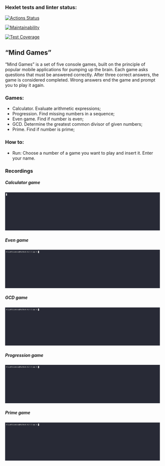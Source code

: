 ### Hexlet tests and linter status:
[![Actions Status](https://github.com/aliya202/java-project-61/actions/workflows/hexlet-check.yml/badge.svg)](https://github.com/aliya202/java-project-61/actions)

[![Maintainability](https://api.codeclimate.com/v1/badges/e5a8e2fb247e533ce213/maintainability)](https://codeclimate.com/github/aliya202/java-project-61/maintainability)

[![Test Coverage](https://api.codeclimate.com/v1/badges/e5a8e2fb247e533ce213/test_coverage)](https://codeclimate.com/github/aliya202/java-project-61/test_coverage)

## “Mind Games”
“Mind Games” is a set of five console games, built on the principle of popular mobile applications for pumping up the 
brain. Each game asks questions that must be answered correctly. After three correct answers, the game is considered 
completed. Wrong answers end the game and prompt you to play it again. 

### Games:

- Calculator. Evaluate arithmetic expressions;
- Progression. Find missing numbers in a sequence;
- Even game. Find if number is even;
- GCD. Determine the greatest common divisor of given numbers;
- Prime. Find if number is prime;

### How to:
- Run: Choose a number of a game you want to play and insert it. Enter your name.

### Recordings
##### Calculator game
![calc.gif](app%2Fsrc%2Fmain%2Fresources%2Fasciinema%2Fcalc.gif)

##### Even game
![even.gif](app%2Fsrc%2Fmain%2Fresources%2Fasciinema%2Feven.gif)

##### GCD game
![gcd.gif](app%2Fsrc%2Fmain%2Fresources%2Fasciinema%2Fgcd.gif)

##### Progression game
![progression.gif](app%2Fsrc%2Fmain%2Fresources%2Fasciinema%2Fprogression.gif)

##### Prime game
![prime.gif](app%2Fsrc%2Fmain%2Fresources%2Fasciinema%2Fprime.gif)